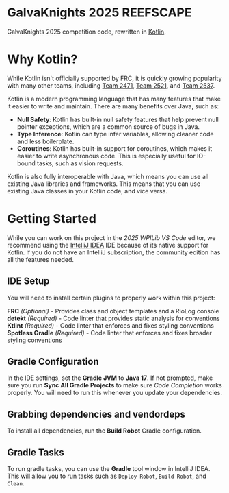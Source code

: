 # GalvaKnights 2025 REEFSCAPE

GalvaKnights 2025 competition code, rewritten in [Kotlin](https://kotlinlang.org/).

# Why Kotlin?
While Kotlin isn't officially supported by FRC, it is quickly growing popularity with many other teams, 
including [Team 2471](https://github.com/TeamMeanMachine), [Team 2521](https://www.sert2521.org/), and [Team 2537](https://team2537.com/).

Kotlin is a modern programming language that has many features that make it easier to write and maintain. There are many benefits over Java, such as:
- **Null Safety**: Kotlin has built-in null safety features that help prevent null pointer exceptions, which are a common source of bugs in Java.
- **Type Inference**: Kotlin can type infer variables, allowing cleaner code and less boilerplate.
- **Coroutines**: Kotlin has built-in support for coroutines, which makes it easier to write asynchronous code. This is especially useful for IO-bound tasks, such as vision requests.

Kotlin is also fully interoperable with Java, which means you can use all existing Java libraries and frameworks.
This means that you can use existing Java classes in your Kotlin code, and vice versa.

# Getting Started

While you can work on this project in the *2025 WPILib VS Code* editor, we recommend using the [IntelliJ IDEA](https://www.jetbrains.com/idea/) IDE because of its native support for Kotlin. If you do not have an IntelliJ subscription, the community edition has all the features needed.

## IDE Setup

You will need to install certain plugins to properly work within this project:

**FRC** *(Optional)* - Provides class and object templates and a RioLog console
**detekt** *(Required)* - Code linter that provides static analysis for conventions
**Ktlint** *(Required)* - Code linter that enforces and fixes styling conventions
**Spotless Gradle** *(Required)* - Code linter that enforces and fixes broader styling conventions
## Gradle Configuration

In the IDE settings, set the **Gradle JVM** to **Java 17**. If not prompted, make sure you run **Sync All Gradle Projects** to make sure *Code Completion* works properly. You will need to run this whenever you update your dependencies.

## Grabbing dependencies and vendordeps

To install all dependencies, run the **Build Robot** Gradle configuration.

## Gradle Tasks

To run gradle tasks, you can use the **Gradle** tool window in IntelliJ IDEA. This will allow you to run tasks such as `Deploy Robot`, `Build Robot`, and `Clean`.